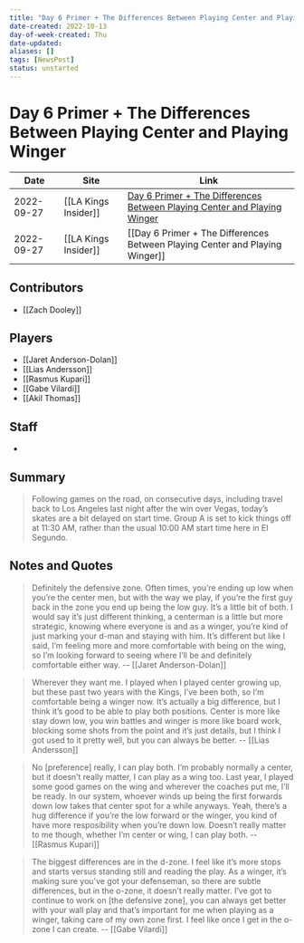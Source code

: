 ```yaml
---
title: "Day 6 Primer + The Differences Between Playing Center and Playing Winger"
date-created: 2022-10-13
day-of-week-created: Thu
date-updated: 
aliases: []
tags: [NewsPost]
status: unstarted
---
```


# Day 6 Primer + The Differences Between Playing Center and Playing Winger

Date | Site | Link
---|---|---
2022-09-27 | [[LA Kings Insider]] | [Day 6 Primer + The Differences Between Playing Center and Playing Winger](http://lakingsinsider.com/2022/09/27/day-6-primer-the-differences-between-playing-center-playing-winger/)
2022-09-27 | [[LA Kings Insider]] |  [[Day 6 Primer + The Differences Between Playing Center and Playing Winger]]

## Contributors
- [[Zach Dooley]]


## Players
- [[Jaret Anderson-Dolan]]
- [[Lias Andersson]]
- [[Rasmus Kupari]]
- [[Gabe Vilardi]]
- [[Akil Thomas]]


## Staff
- 


## Summary
> Following games on the road, on consecutive days, including travel back to Los Angeles last night after the win over Vegas, today’s skates are a bit delayed on start time. Group A is set to kick things off at 11:30 AM, rather than the usual 10:00 AM start time here in El Segundo.


## Notes and Quotes
> Definitely the defensive zone. Often times, you’re ending up low when you’re the center men, but with the way we play, if you’re the first guy back in the zone you end up being the low guy. It’s a little bit of both. I would say it’s just different thinking, a centerman is a little but more strategic, knowing where everyone is and as a winger, you’re kind of just marking your d-man and staying with him. It’s different but like I said, I’m feeling more and more comfortable with being on the wing, so I’m looking forward to seeing where I’ll be and definitely comfortable either way. -- [[Jaret Anderson-Dolan]]

> Wherever they want me. I played when I played center growing up, but these past two years with the Kings, I’ve been both, so I’m comfortable being a winger now. It’s actually a big difference, but I think it’s good to be able to play both positions. Center is more like stay down low, you win battles and winger is more like board work, blocking some shots from the point and it’s just details, but I think I got used to it pretty well, but you can always be better. -- [[Lias Andersson]]

> No \[preference] really, I can play both. I’m probably normally a center, but it doesn’t really matter, I can play as a wing too. Last year, I played some good games on the wing and wherever the coaches put me, I’ll be ready. In our system, whoever winds up being the first forwards down low takes that center spot for a while anyways. Yeah, there’s a hug difference if you’re the low forward or the winger, you kind of have more resposibility when you’re down low. Doesn’t really matter to me though, whether I’m center or wing, I can play both. -- [[Rasmus Kupari]]

> The biggest differences are in the d-zone. I feel like it’s more stops and starts versus standing still and reading the play. As a winger, it’s making sure you’ve got your defenseman, so there are subtle differences, but in the o-zone, it doesn’t really matter. I’ve got to continue to work on \[the defensive zone], you can always get better with your wall play and that’s important for me when playing as a winger, taking care of my own zone first. I feel like once I get in the o-zone I can create. -- [[Gabe Vilardi]]





